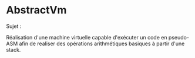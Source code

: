 # AbstractVm

Sujet : 

Réalisation d'une machine virtuelle capable d'exécuter un code en pseudo-ASM afin de realiser des opérations arithmétiques basiques à partir d'une stack.
